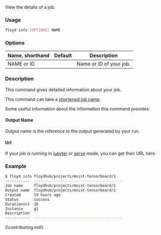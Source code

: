 View the details of a job.

### Usage
```bash
floyd info [OPTIONS] NAME
```

### Options
| Name, shorthand | Default | Description |
| --------------- | ------- | ----------- |
| NAME or ID |      | Name or ID of your job. |

### Description
This command gives detailed information about your job.

This command can take a [shortened job name](../guides/shortnames).

Some useful information about the information this command provides:

#### Output Name
Output name is the reference to the output generated by your run.

#### Url
If your job is running in [jupyter](../guides/jupyter) or [serve](../guides/style_transfer/#serve-mode) mode, you can get their URL here.

### Example
```bash
$ floyd info floydhub/projects/mnist-tensorboard/1
-----------  ----------------------------------------
Job name     floydhub/projects/mnist-tensorboard/1
Output name  floydhub/projects/mnist-tensorboard/1
Created      19 hours ago
Status       success
Duration(s)  16
Instance     g1
Description
-----------  ----------------------------------------
```

{!contributing.md!}
